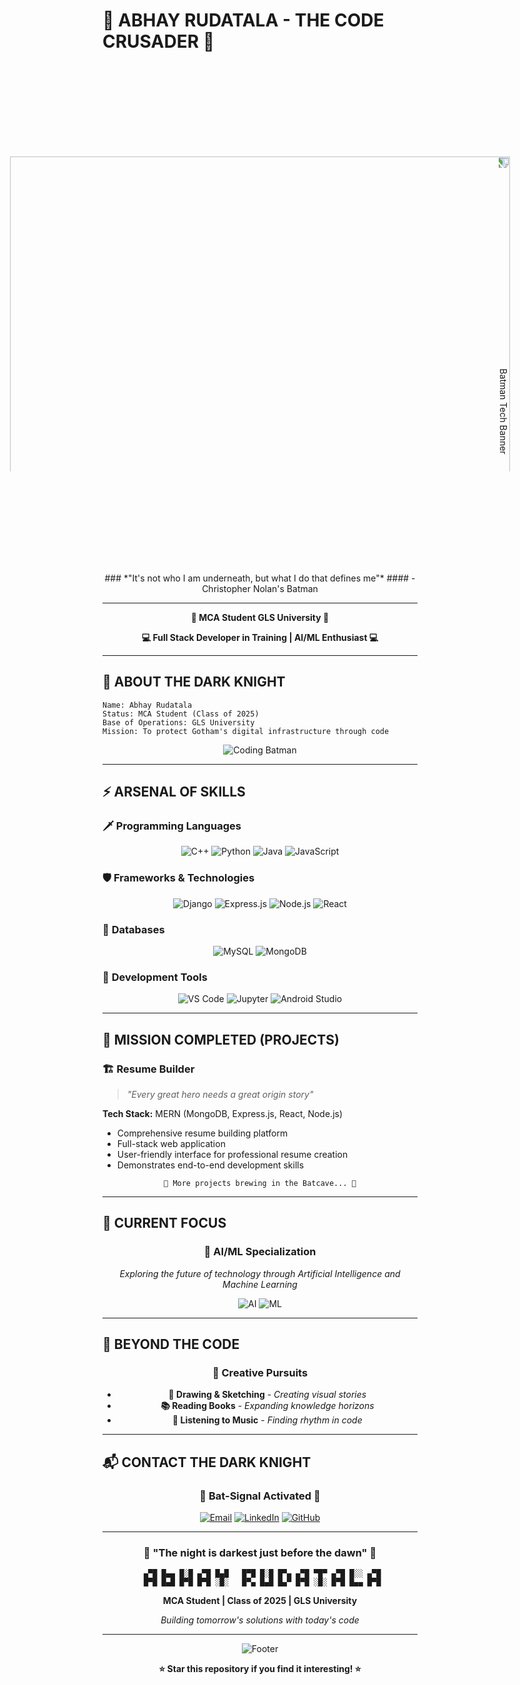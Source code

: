 # 🦇 ABHAY RUDATALA - THE CODE CRUSADER 🦇

<div align="center">

<p align="center">
 <img src="1119768.jpg" style="transform: rotate(90deg); transform-origin: center; display: block; margin: 0 auto;" width="800" alt="Batman Tech Banner"/>
</p>
### *"It's not who I am underneath, but what I do that defines me"*
#### - Christopher Nolan's Batman

---

**🌃 MCA Student GLS University 🌃**

**💻 Full Stack Developer in Training | AI/ML Enthusiast 💻**

</div>

---

## 🦇 ABOUT THE DARK KNIGHT

```
Name: Abhay Rudatala
Status: MCA Student (Class of 2025)
Base of Operations: GLS University
Mission: To protect Gotham's digital infrastructure through code
```

<div align="center">

![Coding Batman](https://media.giphy.com/media/zOvBKUUEERdNm/giphy.gif)

</div>

---

## ⚡ ARSENAL OF SKILLS

### 🗡️ **Programming Languages**
<div align="center">

![C++](https://img.shields.io/badge/C++-00599C?style=for-the-badge&logo=c%2B%2B&logoColor=white)
![Python](https://img.shields.io/badge/Python-3776AB?style=for-the-badge&logo=python&logoColor=white)
![Java](https://img.shields.io/badge/Java-ED8B00?style=for-the-badge&logo=java&logoColor=white)
![JavaScript](https://img.shields.io/badge/JavaScript-F7DF1E?style=for-the-badge&logo=javascript&logoColor=black)

</div>

### 🛡️ **Frameworks & Technologies**
<div align="center">

![Django](https://img.shields.io/badge/Django-092E20?style=for-the-badge&logo=django&logoColor=white)
![Express.js](https://img.shields.io/badge/Express.js-404D59?style=for-the-badge)
![Node.js](https://img.shields.io/badge/Node.js-43853D?style=for-the-badge&logo=node.js&logoColor=white)
![React](https://img.shields.io/badge/React-20232A?style=for-the-badge&logo=react&logoColor=61DAFB)

</div>

### 🏢 **Databases**
<div align="center">

![MySQL](https://img.shields.io/badge/MySQL-00000F?style=for-the-badge&logo=mysql&logoColor=white)
![MongoDB](https://img.shields.io/badge/MongoDB-4EA94B?style=for-the-badge&logo=mongodb&logoColor=white)

</div>

### 🔧 **Development Tools**
<div align="center">

![VS Code](https://img.shields.io/badge/Visual_Studio_Code-0078D4?style=for-the-badge&logo=visual%20studio%20code&logoColor=white)
![Jupyter](https://img.shields.io/badge/Jupyter-F37626.svg?&style=for-the-badge&logo=Jupyter&logoColor=white)
![Android Studio](https://img.shields.io/badge/Android_Studio-3DDC84?style=for-the-badge&logo=android-studio&logoColor=white)

</div>

---

## 🌟 MISSION COMPLETED (PROJECTS)

### 🏗️ **Resume Builder** 
> *"Every great hero needs a great origin story"*

**Tech Stack:** MERN (MongoDB, Express.js, React, Node.js)
- Comprehensive resume building platform
- Full-stack web application
- User-friendly interface for professional resume creation
- Demonstrates end-to-end development skills

<div align="center">

```
🦇 More projects brewing in the Batcave... 🦇
```

</div>

---

## 🎯 CURRENT FOCUS

<div align="center">

### 🤖 **AI/ML Specialization**
*Exploring the future of technology through Artificial Intelligence and Machine Learning*

![AI](https://img.shields.io/badge/AI-FF6B6B?style=for-the-badge&logo=artificial-intelligence&logoColor=white)
![ML](https://img.shields.io/badge/Machine_Learning-4ECDC4?style=for-the-badge&logo=machine-learning&logoColor=white)

</div>

---

## 🌙 BEYOND THE CODE

<div align="center">

### 🎨 **Creative Pursuits**
- **🎨 Drawing & Sketching** - *Creating visual stories*
- **📚 Reading Books** - *Expanding knowledge horizons*
- **🎵 Listening to Music** - *Finding rhythm in code*

</div>

---

## 📬 CONTACT THE DARK KNIGHT

<div align="center">

### 🦇 **Bat-Signal Activated** 🦇

[![Email](https://img.shields.io/badge/Email-D14836?style=for-the-badge&logo=gmail&logoColor=white)](mailto:abhayrudatala56789@gmail.com)
[![LinkedIn](https://img.shields.io/badge/LinkedIn-0077B5?style=for-the-badge&logo=linkedin&logoColor=white)](https://www.linkedin.com/in/abhay-rudatala-/)
[![GitHub](https://img.shields.io/badge/GitHub-100000?style=for-the-badge&logo=github&logoColor=white)](https://github.com/Abhay-Rudatala)

</div>

---

<div align="center">

### 🌃 **"The night is darkest just before the dawn"** 🌃

```
 ▄▀█ █▄▄ █░█ ▄▀█ █▄█   █▀█ █░█ █▀▄ ▄▀█ ▀█▀ ▄▀█ █░░ ▄▀█
 █▀█ █▄█ █▀█ █▀█ ░█░   █▀▄ █▄█ █▄▀ █▀█ ░█░ █▀█ █▄▄ █▀█
```

**MCA Student | Class of 2025 | GLS University**

*Building tomorrow's solutions with today's code*

</div>

---

<div align="center">

![Footer](https://capsule-render.vercel.app/api?type=waving&color=gradient&customColorList=0,2,2,5,30&height=100&section=footer)

**⭐ Star this repository if you find it interesting! ⭐**

</div>
